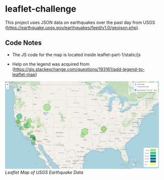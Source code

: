# leaflet-challenge

This project uses JSON data on earthquakes over the past day from USGS (https://earthquake.usgs.gov/earthquakes/feed/v1.0/geojson.php).

## Code Notes
* The JS code for the map is located inside leaflet-part-1/static/js

* Help on the legend was acquired from (https://gis.stackexchange.com/questions/193161/add-legend-to-leaflet-map)

![Screenshot of Leaflet Earthquake Map](leaflet-part-1/static/images/leaflet-earthquake-map.png)
_Leaflet Map of USGS Earthquake Data_